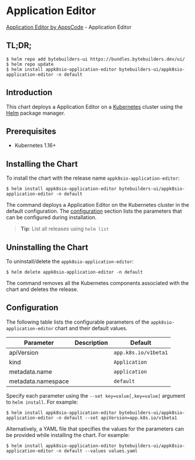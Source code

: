 # Application Editor

[Application Editor by AppsCode](https://byte.builders) - Application Editor

## TL;DR;

```console
$ helm repo add bytebuilders-ui https://bundles.bytebuilders.dev/ui/
$ helm repo update
$ helm install appk8sio-application-editor bytebuilders-ui/appk8sio-application-editor -n default
```

## Introduction

This chart deploys a Application Editor on a [Kubernetes](http://kubernetes.io) cluster using the [Helm](https://helm.sh) package manager.

## Prerequisites

- Kubernetes 1.16+

## Installing the Chart

To install the chart with the release name `appk8sio-application-editor`:

```console
$ helm install appk8sio-application-editor bytebuilders-ui/appk8sio-application-editor -n default
```

The command deploys a Application Editor on the Kubernetes cluster in the default configuration. The [configuration](#configuration) section lists the parameters that can be configured during installation.

> **Tip**: List all releases using `helm list`

## Uninstalling the Chart

To uninstall/delete the `appk8sio-application-editor`:

```console
$ helm delete appk8sio-application-editor -n default
```

The command removes all the Kubernetes components associated with the chart and deletes the release.

## Configuration

The following table lists the configurable parameters of the `appk8sio-application-editor` chart and their default values.

|     Parameter      | Description |       Default        |
|--------------------|-------------|----------------------|
| apiVersion         |             | `app.k8s.io/v1beta1` |
| kind               |             | `Application`        |
| metadata.name      |             | `application`        |
| metadata.namespace |             | `default`            |


Specify each parameter using the `--set key=value[,key=value]` argument to `helm install`. For example:

```console
$ helm install appk8sio-application-editor bytebuilders-ui/appk8sio-application-editor -n default --set apiVersion=app.k8s.io/v1beta1
```

Alternatively, a YAML file that specifies the values for the parameters can be provided while
installing the chart. For example:

```console
$ helm install appk8sio-application-editor bytebuilders-ui/appk8sio-application-editor -n default --values values.yaml
```
